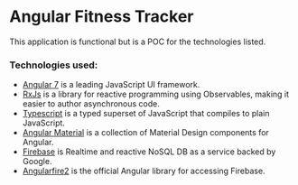 # Angular Fitness Tracker
This application is functional but is a POC for the technologies listed.

### Technologies used:
- [Angular 7](https://angular.io/) is a leading JavaScript UI framework.
- [RxJs](https://rxjs.dev/) is a library for reactive programming using Observables, making it easier to author asynchronous code.
- [Typescript](https://www.typescriptlang.org/) is a typed superset of JavaScript that compiles to plain JavaScript.
- [Angular Material](https://material.angular.io/) is a collection of Material Design components for Angular.
- [Firebase](https://firebase.google.com/) is Realtime and reactive NoSQL DB as a service backed by Google.
- [Angularfire2](https://github.com/angular/angularfire2) is the official Angular library for accessing Firebase.
